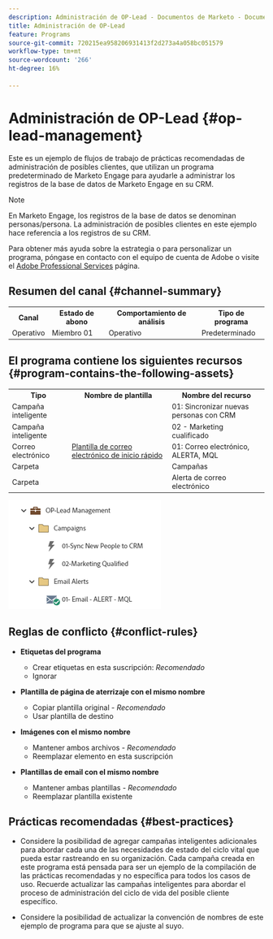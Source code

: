 ```yaml
---
description: Administración de OP-Lead - Documentos de Marketo - Documentación del producto
title: Administración de OP-Lead
feature: Programs
source-git-commit: 720215ea958206931413f2d273a4a058bc051579
workflow-type: tm+mt
source-wordcount: '266'
ht-degree: 16%

---
```


# Administración de OP-Lead {#op-lead-management}

Este es un ejemplo de flujos de trabajo de prácticas recomendadas de administración de posibles clientes, que utilizan un programa predeterminado de Marketo Engage para ayudarle a administrar los registros de la base de datos de Marketo Engage en su CRM.

>[!NOTE]
>
>En Marketo Engage, los registros de la base de datos se denominan personas/persona. La administración de posibles clientes en este ejemplo hace referencia a los registros de su CRM.

Para obtener más ayuda sobre la estrategia o para personalizar un programa, póngase en contacto con el equipo de cuenta de Adobe o visite el [Adobe Professional Services](https://business.adobe.com/customers/consulting-services/main.html) página.

## Resumen del canal {#channel-summary}

<table style="table-layout:auto"> 
 <tbody> 
  <tr> 
   <th>Canal</th> 
   <th>Estado de abono</th>
   <th>Comportamiento de análisis</th>
   <th>Tipo de programa</th>
  </tr> 
  <tr> 
   <td>Operativo</td> 
   <td>Miembro 01</td>
   <td>Operativo</td>
   <td>Predeterminado</td>
  </tr>
 </tbody> 
</table>

## El programa contiene los siguientes recursos {#program-contains-the-following-assets}

<table style="table-layout:auto"> 
 <tbody> 
  <tr> 
   <th>Tipo</th> 
   <th>Nombre de plantilla</th>
   <th>Nombre del recurso</th>
  </tr> 
  <tr> 
   <td>Campaña inteligente</td> 
   <td> </td>
   <td>01: Sincronizar nuevas personas con CRM</td>
  </tr>
  <tr> 
   <td>Campaña inteligente</td> 
   <td> </td>
   <td>02 - Marketing cualificado</td>
  </tr>
  <tr> 
   <td>Correo electrónico</td> 
   <td><a href="/help/marketo/product-docs/core-marketo-concepts/programs/program-library/quick-start-email-template.md" target="_blank">Plantilla de correo electrónico de inicio rápido</a></td>
   <td>01: Correo electrónico, ALERTA, MQL</td>
  </tr>
  <tr> 
   <td>Carpeta</td> 
   <td> </td>
   <td>Campañas</td>
  </tr>
  <tr> 
   <td>Carpeta</td> 
   <td> </td>
   <td>Alerta de correo electrónico</td>
  </tr>
 </tbody> 
</table>

![](assets/op-lead-management-1.png)

## Reglas de conflicto {#conflict-rules}

* **Etiquetas del programa**
   * Crear etiquetas en esta suscripción: _Recomendado_
   * Ignorar

* **Plantilla de página de aterrizaje con el mismo nombre**
   * Copiar plantilla original - _Recomendado_
   * Usar plantilla de destino

* **Imágenes con el mismo nombre**
   * Mantener ambos archivos - _Recomendado_
   * Reemplazar elemento en esta suscripción

* **Plantillas de email con el mismo nombre**
   * Mantener ambas plantillas - _Recomendado_
   * Reemplazar plantilla existente

## Prácticas recomendadas {#best-practices}

* Considere la posibilidad de agregar campañas inteligentes adicionales para abordar cada una de las necesidades de estado del ciclo vital que pueda estar rastreando en su organización. Cada campaña creada en este programa está pensada para ser un ejemplo de la compilación de las prácticas recomendadas y no específica para todos los casos de uso. Recuerde actualizar las campañas inteligentes para abordar el proceso de administración del ciclo de vida del posible cliente específico.

* Considere la posibilidad de actualizar la convención de nombres de este ejemplo de programa para que se ajuste al suyo.
